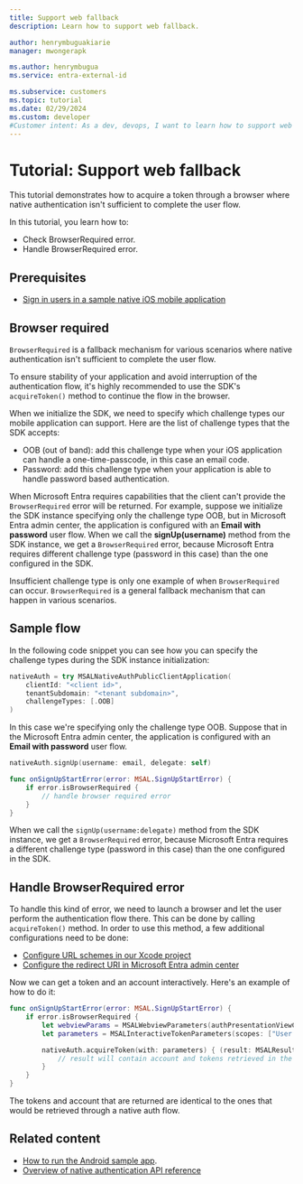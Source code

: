 ```yaml
---
title: Support web fallback
description: Learn how to support web fallback.

author: henrymbuguakiarie
manager: mwongerapk

ms.author: henrymbugua
ms.service: entra-external-id

ms.subservice: customers
ms.topic: tutorial
ms.date: 02/29/2024
ms.custom: developer
#Customer intent: As a dev, devops, I want to learn how to support web fallback.
---
```


# Tutorial: Support web fallback 

This tutorial demonstrates how to acquire a token through a browser where native authentication isn't sufficient to complete the user flow. 

In this tutorial, you learn how to: 

- Check BrowserRequired error. 
- Handle BrowserRequired error. 

## Prerequisites

- [Sign in users in a sample native iOS mobile application](how-to-run-native-authentication-sample-ios-app.md) 

## Browser required 

`BrowserRequired` is a fallback mechanism for various scenarios where native authentication isn't sufficient to complete the user flow. 

To ensure stability of your application and avoid interruption of the authentication flow, it's highly recommended to use the SDK's `acquireToken()` method to continue the flow in the browser. 

When we initialize the SDK, we need to specify which challenge types our mobile application can support. Here are the list of challenge types that the SDK accepts: 

- OOB (out of band): add this challenge type when your iOS application can handle a one-time-passcode, in this case an email code. 
- Password: add this challenge type when your application is able to handle password based authentication. 

When Microsoft Entra requires capabilities that the client can't provide the `BrowserRequired` error will be returned. For example, suppose we initialize the SDK instance specifying only the challenge type OOB, but in Microsoft Entra admin center, the application is configured with an **Email with password** user flow. When we call the **signUp(username)** method from the SDK instance, we get a `BrowserRequired` error, because Microsoft Entra requires different challenge type (password in this case) than the one configured in the SDK. 

Insufficient challenge type is only one example of when `BrowserRequired` can occur. `BrowserRequired` is a general fallback mechanism that can happen in various scenarios. 

## Sample flow 
 
In the following code snippet you can see how you can specify the challenge types during the SDK instance initialization: 

```swift
nativeAuth = try MSALNativeAuthPublicClientApplication(
    clientId: "<client id>",
    tenantSubdomain: "<tenant subdomain>",
    challengeTypes: [.OOB]
)
```

In this case we're specifying only the challenge type OOB. Suppose that in the Microsoft Entra admin center, the application is configured with an **Email with password** user flow. 

```swift
nativeAuth.signUp(username: email, delegate: self)

func onSignUpStartError(error: MSAL.SignUpStartError) {
    if error.isBrowserRequired {
        // handle browser required error
    }
}
```

When we call the `signUp(username:delegate)` method from the SDK instance, we get a `BrowserRequired` error, because Microsoft Entra requires a different challenge type (password in this case) than the one configured in the SDK. 

## Handle BrowserRequired error 

To handle this kind of error, we need to launch a browser and let the user perform the authentication flow there. This can be done by calling `acquireToken()` method. In order to use this method, a few additional configurations need to be done: 

- [Configure URL schemes in our Xcode project](../../identity-platform/tutorial-v2-ios.md#for-ios-only-configure-url-schemes)
- [Configure the redirect URI in Microsoft Entra admin center](../../identity-platform/quickstart-mobile-app-ios-sign-in.md#register-your-quickstart-app)

Now we can get a token and an account interactively. Here's an example of how to do it: 

```swift
func onSignUpStartError(error: MSAL.SignUpStartError) {
    if error.isBrowserRequired {
        let webviewParams = MSALWebviewParameters(authPresentationViewController: self)
        let parameters = MSALInteractiveTokenParameters(scopes: ["User.Read"], webviewParameters: webviewParams)

        nativeAuth.acquireToken(with: parameters) { (result: MSALResult?, error: Error?) in
            // result will contain account and tokens retrieved in the browser
        }
    }
}
```

The tokens and account that are returned are identical to the ones that would be retrieved through a native auth flow. 

## Related content

- [How to run the Android sample app](how-to-run-native-authentication-sample-android-app.md).
- [Overview of native authentication API reference](../../identity-platform/reference-native-authentication-overview.md?bc=/entra/external-id/customers/breadcrumb/toc.json&toc=/entra/external-id/customers/toc.json) 
